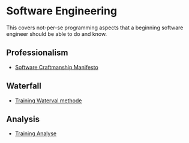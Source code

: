 # Software Engineering

This covers not-per-se programming aspects that a beginning software engineer should be able to do and know.

## Professionalism

+ [Software Craftmanship Manifesto](http://manifesto.softwarecraftsmanship.org/)

## Waterfall

+ [Training Waterval methode](https://stasemsoft.github.io/softwarematerial/docs/software%20engineering/waterval%20methode/VanTekstNaarSchemaWaterval.pdf)

## Analysis

+ [Training Analyse](https://stasemsoft.github.io/softwarematerial/docs/software%20engineering/analyse/Analysedocument.pdf)
